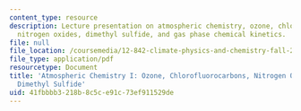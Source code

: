 ```yaml
---
content_type: resource
description: Lecture presentation on atmospheric chemistry, ozone, chlorofluorocarbons,
  nitrogen oxides, dimethyl sulfide, and gas phase chemical kinetics.
file: null
file_location: /coursemedia/12-842-climate-physics-and-chemistry-fall-2008/41fbbbb3218b8c5ce91c73ef911529de_part5_lec1.pdf
file_type: application/pdf
resourcetype: Document
title: 'Atmospheric Chemistry I: Ozone, Chlorofluorocarbons, Nitrogen Oxides, and
  Dimethyl Sulfide'
uid: 41fbbbb3-218b-8c5c-e91c-73ef911529de
---
```

